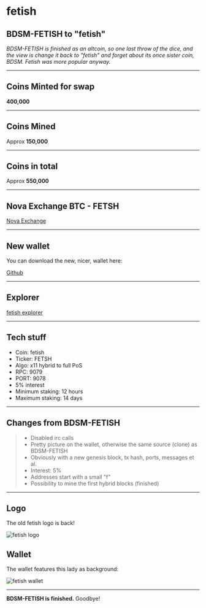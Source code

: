 fetish
===================




BDSM-FETISH to "fetish"
-----

*BDSM-FETISH is finished as an altcoin, so one last throw of the dice, and the view is change it back to "fetish" and forget about its once sister coin, BDSM. Fetish was more popular anyway.*

----

Coins Minted for swap
-----

**400,000**


----

Coins Mined
-----

Approx **150,000**

-----



Coins in total
-----

Approx **550,000**


-----


Nova Exchange BTC - FETSH
-----

[Nova Exchange](https://novaexchange.com/market/BTC_FETSH/)


-----



New wallet
-----

You can download the new, nicer, wallet here:


[Github](https://github.com/bdsmc/fetish-qt/raw/master/fetish-qt-release.zip)




-----

Explorer
-----

[fetish explorer](http://explorer.fetishx.info:3001)





-----

Tech stuff
-----

- Coin: fetish
- Ticker: FETSH
- Algo: x11 hybrid to full PoS
- RPC: 9079
- PORT: 9078
- 5% interest
- Minimum staking: 12 hours
- Maximum staking: 14 days

-----



Changes from BDSM-FETISH
-----

> -  Disabled irc calls
> -  Pretty picture on the wallet, otherwise the same source (clone) as BDSM-FETISH
> -  Obviously with a new genesis block, tx hash, ports, messages et al.
> -  Interest: 5%
> -  Addresses start with a small "f"
> -  Possibility to mine the first hybrid blocks (finished)

-----

Logo
-----

The old fetish logo is back!


![fetish logo](https://cdn.pbrd.co/images/2Btfq8HE.png)


Wallet
-----


The wallet features this lady as background:


![fetish wallet](https://cdn.pbrd.co/images/2m1Y7QSkt.png)


-------

**BDSM-FETISH is finished.**
Goodbye!
